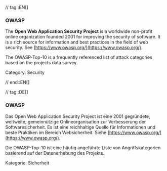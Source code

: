 // tag::EN[]
### OWASP

The **Open Web Application Security Project** is a worldwide
non-profit online organization founded 2001 for improving the security of
software. It is a rich source for information and best practices in the field
of web security. See [https://www.owasp.org/](https://www.owasp.org/).

The OWASP-Top-10 is a frequently referenced list of attack categories based on
the projects data survey.

Category: Security

// end::EN[]

// tag::DE[]
### OWASP

Das Open Web Application Security Project ist eine 2001
gegründete, weltweite, gemeinnützige Onlineorganisation zur
Verbesserung der Softwaresicherheit. Es ist eine reichhaltige Quelle
für Informationen und beste Praktiken im Bereich Websicherheit. Siehe
[https://www.owasp.org/](https://www.owasp.org/).

Die OWASP-Top-10 ist eine häufig angeführte Liste von
Angriffskategorien basierend auf der Datenerhebung des Projekts.

Kategorie: Sicherheit
